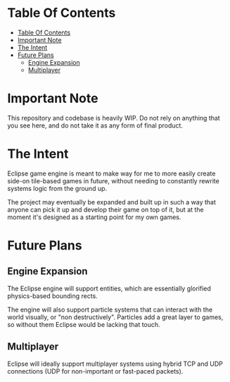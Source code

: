 
# Table Of Contents
- [Table Of Contents](#table-of-contents)
- [Important Note](#important-note)
- [The Intent](#the-intent)
- [Future Plans](#future-plans)
  - [Engine Expansion](#engine-expansion)
  - [Multiplayer](#multiplayer)

# Important Note
 This repository and codebase is heavily WIP. Do not rely on anything
 that you see here, and do not take it as any form of final product.

# The Intent
 Eclipse game engine is meant to make way for me to more
 easily create side-on tile-based games in future, without needing
 to constantly rewrite systems logic from the ground up.

 The project may eventually be expanded and built up in such
 a way that anyone can pick it up and develop their game on top of it,
 but at the moment it's designed as a starting point for my own games.

# Future Plans

## Engine Expansion
 The Eclipse engine will support entities, which are essentially
 glorified physics-based bounding rects.

 The engine will also support particle systems that can interact with
 the world visually, or "non destructively". Particles add a great
 layer to games, so without them Eclipse would be lacking that touch.

## Multiplayer
 Eclipse will ideally support multiplayer systems using hybrid
 TCP and UDP connections (UDP for non-important or fast-paced packets).